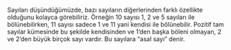 Sayıları düşündüğümüzde, bazı sayıların diğerlerinden farklı özellikte olduğunu kolayca görebiliriz. Örneğin 10 sayısı 1, 2 ve 5 sayıları ile bölünebilirken, 11 sayısı sadece 1 ve 11 yani kendisi ile bölünebilir. Pozitif tam sayılar kümesinde bu şekilde kendisinden ve 1’den başka böleni olmayan, 2 ve 2’den büyük birçok sayı vardır. Bu sayılara “asal sayı” denir. 